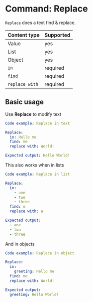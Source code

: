 # Command: Replace

`Replace` does a text find & replace.

| Content type   | Supported |
|----------------|-----------|
| Value          | yes       |
| List           | yes       |
| Object         | yes       |
| `in`           | required  |
| `find`         | required  |
| `replace with` | required  |

## Basic usage

Use **Replace** to modify text

```yaml cli
Code example: Replace in text

Replace:
  in: Hello me
  find: me
  replace with: World!

Expected output: Hello World!
```

This also works when in lists

```yaml cli
Code example: Replace in list

Replace:
  in:
    - one
    - two
    - three
  find: o
  replace with: a

Expected output:
  - ane
  - twa
  - three
```

And in objects

```yaml cli
Code example: Replace in object

Replace:
  in:
    greeting: Hello me
  find: me
  replace with: World!

Expected output:
  greeting: Hello World!
```